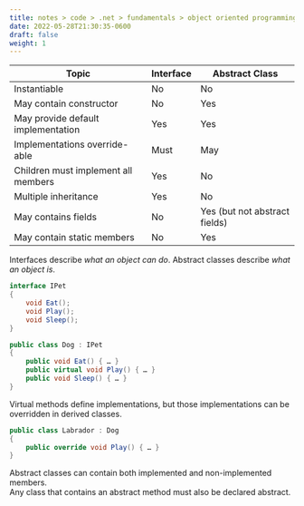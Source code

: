 ```yaml
---
title: notes > code > .net > fundamentals > object oriented programming > interfaces vs abstract classes
date: 2022-05-28T21:30:35-0600
draft: false
weight: 1
---
```

| Topic                           | Interface | Abstract Class            |
|-------------------------------------|---------------|-------------------------------|
| Instantiable                        | No            | No                            |
| May contain constructor             | No            | Yes                           |
| May provide default implementation  | Yes           | Yes                           |
| Implementations override-able       | Must          | May                           |
| Children must implement all members | Yes           | No                            |
| Multiple inheritance                | Yes           | No                            |
| May contains fields                 | No            | Yes (but not abstract fields) |
| May contain static members          | No            | Yes                           |

Interfaces describe *what an object can do*.
Abstract classes describe *what an object is*.
```cs
interface IPet 
{
    void Eat();
    void Play();
    void Sleep();
}

public class Dog : IPet 
{
    public void Eat() { … }
    public virtual void Play() { … }
    public void Sleep() { … }
}
```
Virtual methods define implementations, but those implementations can be overridden in derived classes.
```cs
public class Labrador : Dog 
{
    public override void Play() { … }
}
```
Abstract classes can contain both implemented and non-implemented members.  
Any class that contains an abstract method must also be declared abstract.
